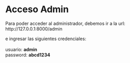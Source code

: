 <h1>Acceso Admin</h1>
Para poder acceder al administrador, debemos ir a la url: http://127.0.0.1:8000/admin

e ingresar las siguientes credenciales:<br/><br/>
usuario: <b>admin</b>  
password: <b>abcd1234</b>
